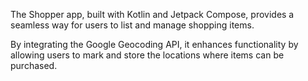 <p>The Shopper app, built with Kotlin and Jetpack Compose, provides a seamless way for users to list and manage shopping items.</p>
<p>By integrating the Google Geocoding API, it enhances functionality by allowing users to mark and store the locations where items can be purchased.</p>
